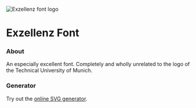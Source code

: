 ![Exzellenz font logo](docs/favicon.ico) 
# Exzellenz Font
### About
An especially excellent font. Completely and wholly unrelated to the logo of the Technical University of Munich.

### Generator
Try out the [online SVG generator](https://just-max.github.io/exzellenz/generator.html).
